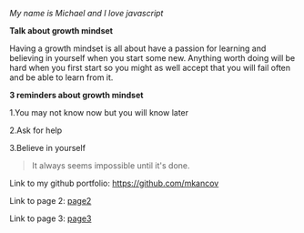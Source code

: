  

_My name is Michael and I love javascript_

**Talk about growth mindset**

Having a growth mindset is all about have a passion for learning and believing in yourself when you start some new. Anything worth doing will be hard when you first start so you might as well accept that you will fail often and be able to learn from it.

**3 reminders about growth mindset**

1.You may not know now but you will know later

2.Ask for help

3.Believe in yourself

>It always seems impossible until it's done.

Link to my github portfolio: https://github.com/mkancov 

Link to page 2: [page2](https://mkancov.github.io/reading-notes/class1)

Link to page 3: [page3](https://mkancov.github.io/reading-notes/GitNotes)
